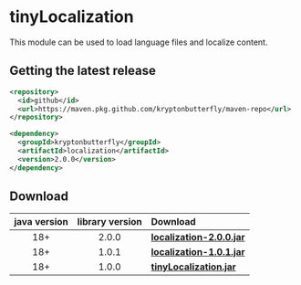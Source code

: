 # tinyLocalization
This module can be used to load language files and localize content.

## Getting the latest release

```xml
<repository>
  <id>github</id>
  <url>https://maven.pkg.github.com/kryptonbutterfly/maven-repo</url>
</repository>
```

```xml
<dependency>
  <groupId>kryptonbutterfly</groupId>
  <artifactId>localization</artifactId>
  <version>2.0.0</version>
</dependency>
```

## Download

java version | library version | Download
:----------: | :-------------: | :-------
18+          | 2.0.0           | [**localization-2.0.0.jar**](https://github-registry-files.githubusercontent.com/731108692/d8f1e300-b6b9-11ee-8ba8-1cf3451f1b10?X-Amz-Algorithm=AWS4-HMAC-SHA256&X-Amz-Credential=AKIAVCODYLSA53PQK4ZA%2F20240119%2Fus-east-1%2Fs3%2Faws4_request&X-Amz-Date=20240119T100507Z&X-Amz-Expires=300&X-Amz-Signature=2a344cbc2529d7817e5c028e2a979ee1e94dc5c4a94008be4cd11bce3f204fac&X-Amz-SignedHeaders=host&actor_id=0&key_id=0&repo_id=731108692&response-content-disposition=filename%3Dlocalization-2.0.0.jar&response-content-type=application%2Foctet-stream)
18+          | 1.0.1           | [**localization-1.0.1.jar**](https://github-registry-files.githubusercontent.com/731108692/74c3b400-9cf4-11ee-84a5-1d13336ffd76?X-Amz-Algorithm=AWS4-HMAC-SHA256&X-Amz-Credential=AKIAIWNJYAX4CSVEH53A%2F20231228%2Fus-east-1%2Fs3%2Faws4_request&X-Amz-Date=20231228T151501Z&X-Amz-Expires=300&X-Amz-Signature=3854219b02d8d98ba5479730780e14f35527cb4152160414ac5f5940a56be1cd&X-Amz-SignedHeaders=host&actor_id=0&key_id=0&repo_id=731108692&response-content-disposition=filename%3Dlocalization-1.0.1.jar&response-content-type=application%2Foctet-stream)
18+          | 1.0.0           | [**tinyLocalization.jar**](https://github.com/kryptonbutterfly/tinyLocalization/releases/download/v1.0.0/tinyLocalization.jar)
